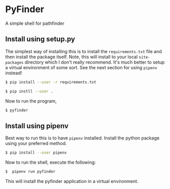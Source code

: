 PyFinder
========
A simple shell for pathfinder

Install using setup.py
----------------------

The simplest way of installing this is to install the `requirements.txt` file
and then install the package itself. Note, this will install to your local
`site-packages` directory which I don't really recommend. It's much better to
setup a virtual environment of some sort. See the next section for using
`pipenv` instead!

```bash
$ pip install --user -r requirements.txt
```

```bash
$ pip instll --user .
```

Now to run the program,

```bash
$ pyfinder
```

Install using pipenv
--------------------

Best way to run this is to have `pipenv` installed. Install the python
package using your preferred method.

```bash
$ pip install --user pipenv
```

Now to run the shell, execute the following:

```bash
$  pipenv run pyfinder
```

This will install the pyfinder application in a virtual environment.
